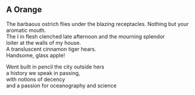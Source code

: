 A Orange
--------
The barbaous ostrich flies under the blazing receptacles. Nothing but your aromatic mouth.  
The I in flesh clenched late afternoon and the mourning splendor  
loiter at the walls of my house.  
A transluscent cinnamon tiger hears.  
Handsome, glass apple!  
  
Went built in pencil the city outside hers  
a history we speak in passing,  
with notions of decency  
and a passion for oceanography and science  
